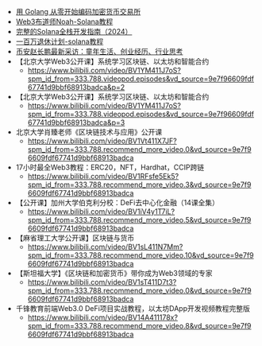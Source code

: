 - [用 Golang 从零开始编码加密货币交易所](https://www.bilibili.com/video/BV1FXw4egEju/?spm_id_from=333.1007.tianma.29-3-113.click&vd_source=9e7f96609fdf67741d9bbf68913badca)
- [Web3布道师Noah-Solana教程](https://www.bilibili.com/video/BV1e6cMerEAy/?spm_id_from=333.337.search-card.all.click&vd_source=9e7f96609fdf67741d9bbf68913badca)
- [完整的Solana全栈开发指南（2024）](https://www.bilibili.com/video/BV12rrYYEEEY?spm_id_from=333.788.recommend_more_video.6&vd_source=9e7f96609fdf67741d9bbf68913badca)
- [一百万退休计划-solana教程](https://www.bilibili.com/video/BV1znwkejEHs/?spm_id_from=333.1387.homepage.video_card.click&vd_source=9e7f96609fdf67741d9bbf68913badca)
- [币安赵长鹏最新采访：童年生活、创业经历、行业思考](https://www.bilibili.com/video/BV1dzNdeHExa/?spm_id_from=333.1007.tianma.1-1-1.click&vd_source=9e7f96609fdf67741d9bbf68913badca)
- 【北京大学Web3公开课】系统学习区块链、以太坊和智能合约
    - https://www.bilibili.com/video/BV1YM411J7oS?spm_id_from=333.788.videopod.episodes&vd_source=9e7f96609fdf67741d9bbf68913badca&p=2
- 【北京大学Web3公开课】系统学习区块链、以太坊和智能合约
    - https://www.bilibili.com/video/BV1YM411J7oS?spm_id_from=333.788.videopod.episodes&vd_source=9e7f96609fdf67741d9bbf68913badca&p=3
- 北京大学肖臻老师《区块链技术与应用》公开课
    - https://www.bilibili.com/video/BV1Vt411X7JF?spm_id_from=333.788.recommend_more_video.0&vd_source=9e7f96609fdf67741d9bbf68913badca
- 17小时最全Web3教程：ERC20，NFT，Hardhat，CCIP跨链
    - https://www.bilibili.com/video/BV1RFsfe5Ek5?spm_id_from=333.788.recommend_more_video.3&vd_source=9e7f96609fdf67741d9bbf68913badca
- 【公开课】加州大学伯克利分校：DeFi去中心化金融（14课全集）
    - https://www.bilibili.com/video/BV1iV4y1T7iL?spm_id_from=333.788.recommend_more_video.5&vd_source=9e7f96609fdf67741d9bbf68913badca
- 【麻省理工大学公开课】区块链与货币
    - https://www.bilibili.com/video/BV1sL411N7Mm?spm_id_from=333.788.recommend_more_video.10&vd_source=9e7f96609fdf67741d9bbf68913badca
- 【斯坦福大学】《区块链和加密货币》带你成为Web3领域的专家
    - https://www.bilibili.com/video/BV1sT411D7t3?spm_id_from=333.788.recommend_more_video.0&vd_source=9e7f96609fdf67741d9bbf68913badca
- 千锋教育前端Web3.0 DeFi项目实战教程，以太坊DApp开发视频教程完整版
    - https://www.bilibili.com/video/BV14A411178x?spm_id_from=333.788.recommend_more_video.8&vd_source=9e7f96609fdf67741d9bbf68913badca